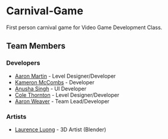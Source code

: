# Carnival-Game
First person carnival game for Video Game Development Class.

## Team Members

### Developers 
* [Aaron Martin](https://github.com/Amart36) - Level Designer/Developer
* [Kameron McCombs](https://github.com/kam7713) - Developer
* [Anusha Singh](https://github.com/sanusha) - UI Developer
* [Cole Thornton](https://github.com/Cthornton1993) - Level Designer/Developer
* [Aaron Weaver](https://github.com/Aaron-Weaver) - Team Lead/Developer

### Artists
* [Laurence Luong](https://github.com/Newbage) - 3D Artist (Blender)
